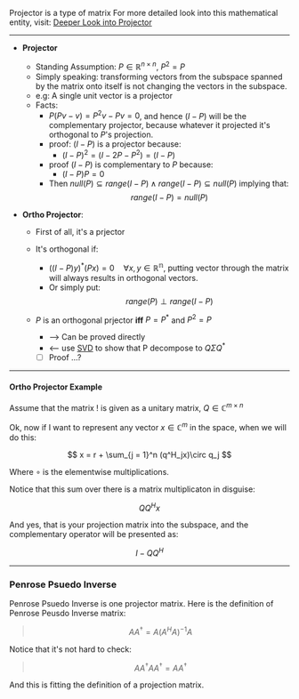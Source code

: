 Projector is a type of matrix
For more detailed look into this mathematical entity, visit: [Deeper Look into Projector](Deeper%20Look%20into%20Projector.md)

---

* **Projector**
	* Standing Assumption: $P \in \mathbb{R}^{n\times n}$, $P^2 = P$
	* Simply speaking: transforming vectors from the subspace spanned by the matrix onto itself is not changing the vectors in the subspace. 
	* e.g: A single unit vector is a projector
	* Facts: 
		* $P(Pv - v) = P^2v - Pv = 0$, and hence $(I - P)$ will be the complementary projector, because whatever it projected it's orthogonal to $P$'s projection.
		* proof: $(I - P)$ is a projector because: 
			* $(I - P)^2 = (I - 2P - P^2) = (I - P)$
		* proof $(I - P)$ is complementary to $P$ because: 
			* $(I - P)P = 0$
		* Then $null(P)\subseteq range(I - P)\wedge range(I - P) \subseteq null(P)$ implying that:
		$$range(I - P) = null(P)$$
		
* **Ortho Projector**: 
	* First of all, it's a prjector
	* It's orthogonal if: 
		* $((I - P)y)^*(Px) = 0 \quad\forall x, y\in \mathbb{R^n}$, putting vector through the matrix will always results in orthogonal vectors. 
		* Or simply put: $$range(P) \perp range(I - P)$$
	
	* $P$ is an orthogonal prjector **iff** $P = P^*$ and $P^2 = P$
		* --> Can be proved directly 
		* <-- use [SVD](Matrix%20Decomposition/SVD.md) to show that P decompose to $Q\Sigma Q^*$
		* [ ] Proof ...? 

---

#### **Ortho Projector Example**
Assume that the matrix $!$ is given as a unitary matrix, $Q \in \mathbb{C}^{m\times n}$

Ok, now if I want to represent any vector $x\in \mathbb{C}^{m}$ in the space, when we will do this: 

$$
x = r + \sum_{j = 1}^n (q^H_jx)\circ q_j
$$

Where $\circ$ is the elementwise multiplications. 

Notice that this sum over there is a matrix multiplicaton in disguise: 

$$QQ^Hx$$

And yes, that is your projection matrix into the subspace, and the complementary operator will be presented as: 

$$
I - QQ^H
$$

---
### **Penrose Psuedo Inverse**

Penrose Psuedo Inverse is one projector matrix. Here is the definition of Penrose Peusdo Inverse matrix: 

>$$ AA^\dagger = A(A^HA)^{-1}A$$

Notice that it's not hard to check: 

> $$AA^\dagger AA^\dagger =AA^\dagger$$

And this is fitting the definition of a projection matrix. 

